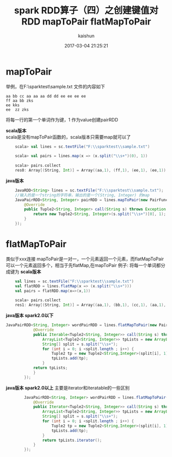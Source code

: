 ﻿---
title: spark RDD算子（四）之创建键值对RDD mapToPair flatMapToPair
date: 2017-03-04 21:25:21
tags: [spark]
categories: [大数据,spark]
author: kaishun
id: 37
permalink: spark-rdd-4
---

# **mapToPair**
举例，在F:\sparktest\sample.txt 文件的内容如下  
```
aa bb cc aa aa aa dd dd ee ee ee ee 
ff aa bb zks
ee kks
ee  zz zks
```
将每一行的第一个单词作为键，1 作为value创建pairRDD
<!-- more -->
**scala版本**  
scala是没有mapToPair函数的，scala版本只需要map就可以了
```scala
    scala> val lines = sc.textFile("F:\\sparktest\\sample.txt")
    
    scala> val pairs = lines.map(x => (x.split("\\s+")(0), 1))
    
    scala> pairs.collect
    res0: Array[(String, Int)] = Array((aa,1), (ff,1), (ee,1), (ee,1))
```
**java版本**
```java
    JavaRDD<String> lines = sc.textFile("F:\\sparktest\\sample.txt");
    //输入的是一个string的字符串，输出的是一个(String, Integer) 的map
    JavaPairRDD<String, Integer> pairRDD = lines.mapToPair(new PairFunction<String, String, Integer>() {
        @Override
        public Tuple2<String, Integer> call(String s) throws Exception {
            return new Tuple2<String, Integer>(s.split("\\s+")[0], 1);
        }
    });
```
# **flatMapToPair**
类似于xxx连接  mapToPair是一对一，一个元素返回一个元素，而flatMapToPair可以一个元素返回多个，相当于先flatMap,在mapToPair
例子: 将每一个单词都分成键为
**scala版本**
```scala
    val lines = sc.textFile("F:\\sparktest\\sample.txt")
    val flatRDD = lines.flatMap(x => (x.split("\\s+")))
    val pairs = flatRDD.map(x=>(x,1))
    
    scala> pairs.collect
    res1: Array[(String, Int)] = Array((aa,1), (bb,1), (cc,1), (aa,1), (aa,1), (aa,1), (dd,1), (dd,1), (ee,1), (ee,1), (ee,1), (ee,1), (ff,1), (aa,1), (bb,1), (zks,1), (ee,1), (kks,1), (ee,1), (zz,1), (zks,1))
```
**java版本 spark2.0以下**
```java
JavaPairRDD<String, Integer> wordPairRDD = lines.flatMapToPair(new PairFlatMapFunction<String, String, Integer>() {
            @Override
            public Iterable<Tuple2<String, Integer>> call(String s) throws Exception {
                ArrayList<Tuple2<String, Integer>> tpLists = new ArrayList<Tuple2<String, Integer>>();
                String[] split = s.split("\\s+");
                for (int i = 0; i <split.length ; i++) {
                    Tuple2 tp = new Tuple2<String,Integer>(split[i], 1);
                    tpLists.add(tp);
                }
            return tpLists;
            }
        });
```  
**java版本 spark2.0以上**
主要是iterator和iteratable的一些区别
```java
        JavaPairRDD<String, Integer> wordPairRDD = lines.flatMapToPair(new PairFlatMapFunction<String, String, Integer>() {
            @Override
            public Iterator<Tuple2<String, Integer>> call(String s) throws Exception {
                ArrayList<Tuple2<String, Integer>> tpLists = new ArrayList<Tuple2<String, Integer>>();
                String[] split = s.split("\\s+");
                for (int i = 0; i <split.length ; i++) {
                    Tuple2 tp = new Tuple2<String,Integer>(split[i], 1);
                    tpLists.add(tp);
                }
                return tpLists.iterator();
            }
        });
```